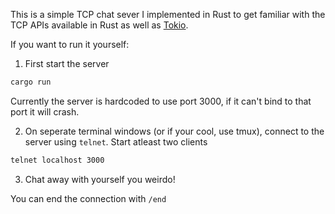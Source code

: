 This is a simple TCP chat sever I implemented in Rust to get familiar with the TCP APIs available in Rust as well as [Tokio](https://github.com/tokio-rs/tokio).

If you want to run it yourself:

1. First start the server
```bash
cargo run 
```
Currently the server is hardcoded to use port 3000, if it can't bind to that port it will crash.

2. On seperate terminal windows (or if your cool, use tmux), connect to the server using `telnet`. Start atleast two clients
```bash
telnet localhost 3000
```

3. Chat away with yourself you weirdo!

You can end the connection with `/end`


